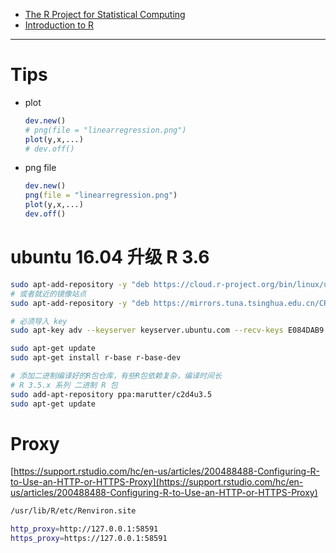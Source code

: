 
* [The R Project for Statistical Computing](https://www.r-project.org/)
* [Introduction to R](http://ramnathv.github.io/pycon2014-r/)

---

# Tips

* plot
  ```R
  dev.new()
  # png(file = "linearregression.png")
  plot(y,x,...)
  # dev.off()
  ```

* png file
  ```R
  dev.new()
  png(file = "linearregression.png")
  plot(y,x,...)
  dev.off()
  ```

# ubuntu 16.04 升级 R 3.6

```bash
sudo apt-add-repository -y "deb https://cloud.r-project.org/bin/linux/ubuntu xenial-cran35/"
# 或者就近的镜像站点
sudo apt-add-repository -y "deb https://mirrors.tuna.tsinghua.edu.cn/CRAN/bin/linux/ubuntu xenial-cran35/"

# 必须导入 key
sudo apt-key adv --keyserver keyserver.ubuntu.com --recv-keys E084DAB9

sudo apt-get update
sudo apt-get install r-base r-base-dev

# 添加二进制编译好的R包仓库，有些R包依赖复杂，编译时间长
# R 3.5.x 系列 二进制 R 包
sudo add-apt-repository ppa:marutter/c2d4u3.5
sudo apt-get update
```

# Proxy

[https://support.rstudio.com/hc/en-us/articles/200488488-Configuring-R-to-Use-an-HTTP-or-HTTPS-Proxy](https://support.rstudio.com/hc/en-us/articles/200488488-Configuring-R-to-Use-an-HTTP-or-HTTPS-Proxy)

```bash
/usr/lib/R/etc/Renviron.site

http_proxy=http://127.0.0.1:58591
https_proxy=https://127.0.0.1:58591
```
